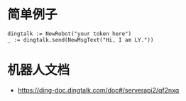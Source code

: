 # 简单例子

```
dingtalk := NewRobot("your token here")
_ := dingtalk.send(NewMsgText("Hi, I am LY."))
```

# 机器人文档

- https://ding-doc.dingtalk.com/doc#/serverapi2/qf2nxq